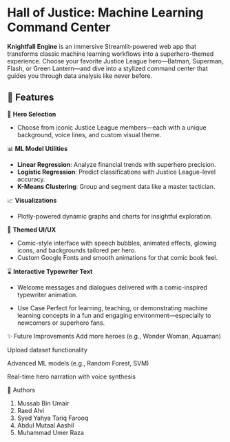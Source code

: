 # Hall of Justice: Machine Learning Command Center

**Knightfall Engine** is an immersive Streamlit-powered web app that transforms classic machine learning workflows into a superhero-themed experience. Choose your favorite Justice League hero—Batman, Superman, Flash, or Green Lantern—and dive into a stylized command center that guides you through data analysis like never before.

## 🌟 Features

🦇 **Hero Selection**  
- Choose from iconic Justice League members—each with a unique background, voice lines, and custom visual theme.

📊 **ML Model Utilities**  
- **Linear Regression**: Analyze financial trends with superhero precision.  
- **Logistic Regression**: Predict classifications with Justice League-level accuracy.  
- **K-Means Clustering**: Group and segment data like a master tactician.

📈 **Visualizations**  
- Plotly-powered dynamic graphs and charts for insightful exploration.

🎨 **Themed UI/UX**  
- Comic-style interface with speech bubbles, animated effects, glowing icons, and backgrounds tailored per hero.
- Custom Google Fonts and smooth animations for that comic book feel.

⌛ **Interactive Typewriter Text**  
- Welcome messages and dialogues delivered with a comic-inspired typewriter animation.

-  Use Case
Perfect for learning, teaching, or demonstrating machine learning concepts in a fun and engaging environment—especially to newcomers or superhero fans.

✨ Future Improvements
Add more heroes (e.g., Wonder Woman, Aquaman)

Upload dataset functionality

Advanced ML models (e.g., Random Forest, SVM)

Real-time hero narration with voice synthesis

💬 Authors
1. Mussab Bin Umair
2. Raed Alvi
3. Syed Yahya Tariq Farooq
4. Abdul Mutaal Aashil
5. Muhammad Umer Raza

